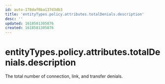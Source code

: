 ```yaml
---
id: auto-178daf6ba137d3db3
title: 'entityTypes.policy.attributes.totalDenials.description'
desc: ''
updated: 1618581305876
created: 1618581305876
---
```

# entityTypes.policy.attributes.totalDenials.description

The total number of connection, link, and transfer denials.
